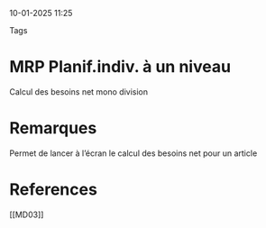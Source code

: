 10-01-2025 11:25

Tags 

# MRP Planif.indiv. à un niveau

Calcul des besoins net mono division
# Remarques

Permet de lancer à l’écran le calcul des besoins net pour un article
# References
[[MD03]]